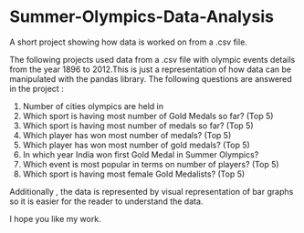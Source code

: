 # Summer-Olympics-Data-Analysis
A short project showing how data is worked on from a .csv file.


The following projects used data from a .csv file with olympic events details from the year 1896 to 2012.This is just a representation of how data can be manipulated with the pandas library. The following questions are answered in the project :

1. Number of cities olympics are held in
2. Which sport is having most number of Gold Medals so far? (Top 5)
3. Which sport is having most number of medals so far? (Top 5)
4. Which player has won most number of medals? (Top 5)
5. Which player has won most number of gold medals? (Top 5)
6. In which year India won first Gold Medal in Summer Olympics?
7. Which event is most popular in terms on number of players? (Top 5)
8. Which sport is having most female Gold Medalists? (Top 5)

Additionally , the data is represented by visual representation of bar graphs so it is easier for the reader to understand the data.

I hope you like my work.
